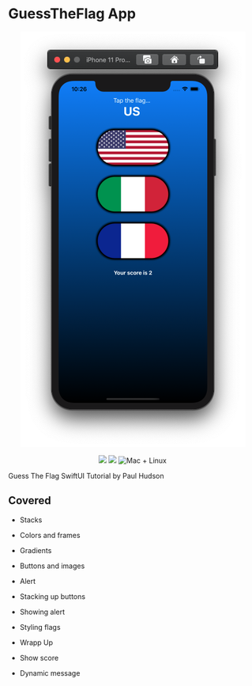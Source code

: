 # GuessTheFlag App
<p align="center">
    <img src="Screenshot.png" width="456" max-width="90%" alt="Guess the flag" />
</p>
<p align="center">
    <img src="https://img.shields.io/badge/Swift-5.2-orange.svg" />
    <img src="https://img.shields.io/badge/xcode-11.4-brightgreen.svg" />
    <img src="https://img.shields.io/badge/platforms-mac+linux-brightgreen.svg?style=flat" alt="Mac + Linux" />
</p>

Guess The Flag SwiftUI Tutorial by Paul Hudson

## Covered
* Stacks
* Colors and frames
* Gradients
* Buttons and images
* Alert

* Stacking up buttons
* Showing alert
* Styling flags

* Wrapp Up
* Show score
* Dynamic message
